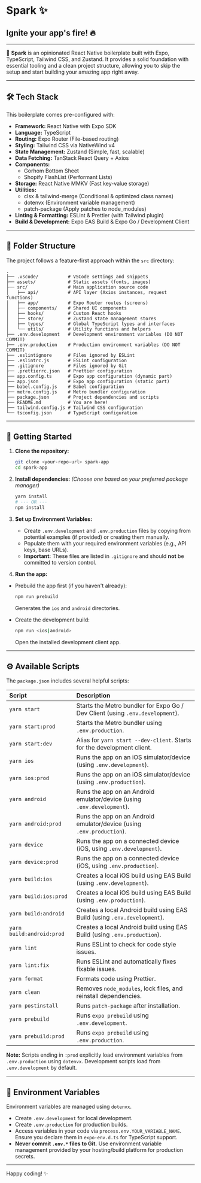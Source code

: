 # Spark ✨

## Ignite your app's fire! 🔥

---

🚀 **Spark** is an opinionated React Native boilerplate built with Expo, TypeScript, Tailwind CSS, and Zustand. It provides a solid foundation with essential tooling and a clean project structure, allowing you to skip the setup and start building your amazing app right away.

---

## 🛠️ Tech Stack

This boilerplate comes pre-configured with:

- **Framework:** React Native with Expo SDK
- **Language:** TypeScript
- **Routing:** Expo Router (File-based routing)
- **Styling:** Tailwind CSS via NativeWind v4
- **State Management:** Zustand (Simple, fast, scalable)
- **Data Fetching:** TanStack React Query + Axios
- **Components:**
  - Gorhom Bottom Sheet
  - Shopify FlashList (Performant Lists)
- **Storage:** React Native MMKV (Fast key-value storage)
- **Utilities:**
  - clsx & tailwind-merge (Conditional & optimized class names)
  - dotenvx (Environment variable management)
  - patch-package (Apply patches to node_modules)
- **Linting & Formatting:** ESLint & Prettier (with Tailwind plugin)
- **Build & Development:** Expo EAS Build & Expo Go / Development Client

---

## 📁 Folder Structure

The project follows a feature-first approach within the `src` directory:

```plaintext
.
├── .vscode/           # VSCode settings and snippets
├── assets/            # Static assets (fonts, images)
├── src/               # Main application source code
│   ├── api/           # API layer (Axios instances, request functions)
│   ├── app/           # Expo Router routes (screens)
│   ├── components/    # Shared UI components
│   ├── hooks/         # Custom React hooks
│   ├── store/         # Zustand state management stores
│   ├── types/         # Global TypeScript types and interfaces
│   └── utils/         # Utility functions and helpers
├── .env.development   # Development environment variables (DO NOT COMMIT)
├── .env.production    # Production environment variables (DO NOT COMMIT)
├── .eslintignore      # Files ignored by ESLint
├── .eslintrc.js       # ESLint configuration
├── .gitignore         # Files ignored by Git
├── .prettierrc.json   # Prettier configuration
├── app.config.ts      # Expo app configuration (dynamic part)
├── app.json           # Expo app configuration (static part)
├── babel.config.js    # Babel configuration
├── metro.config.js    # Metro bundler configuration
├── package.json       # Project dependencies and scripts
├── README.md          # You are here!
├── tailwind.config.js # Tailwind CSS configuration
└── tsconfig.json      # TypeScript configuration
```

---

## 🚀 Getting Started

1.  **Clone the repository:**

    ```bash
    git clone <your-repo-url> spark-app
    cd spark-app
    ```

2.  **Install dependencies:**
    _(Choose one based on your preferred package manager)_

    ```bash
    yarn install
    # --- OR ---
    npm install
    ```

3.  **Set up Environment Variables:**

    - Create `.env.development` and `.env.production` files by copying from potential examples (if provided) or creating them manually.
    - Populate them with your required environment variables (e.g., API keys, base URLs).
    - **Important:** These files are listed in `.gitignore` and should **not** be committed to version control.

4.  **Run the app:**

- Prebuild the app first (if you haven't already):

  ```bash
  npm run prebuild
  ```

  Generates the `ios` and `android` directories.

- Create the development build:
  ```bash
  npm run <ios|android>
  ```
  Open the installed development client app.

---

## ⚙️ Available Scripts

The `package.json` includes several helpful scripts:

| Script                    | Description                                                                   |
| :------------------------ | :---------------------------------------------------------------------------- |
| `yarn start`              | Starts the Metro bundler for Expo Go / Dev Client (using `.env.development`). |
| `yarn start:prod`         | Starts the Metro bundler using `.env.production`.                             |
| `yarn start:dev`          | Alias for `yarn start --dev-client`. Starts for the development client.       |
| `yarn ios`                | Runs the app on an iOS simulator/device (using `.env.development`).           |
| `yarn ios:prod`           | Runs the app on an iOS simulator/device (using `.env.production`).            |
| `yarn android`            | Runs the app on an Android emulator/device (using `.env.development`).        |
| `yarn android:prod`       | Runs the app on an Android emulator/device (using `.env.production`).         |
| `yarn device`             | Runs the app on a connected device (iOS, using `.env.development`).           |
| `yarn device:prod`        | Runs the app on a connected device (iOS, using `.env.production`).            |
| `yarn build:ios`          | Creates a local iOS build using EAS Build (using `.env.development`).         |
| `yarn build:ios:prod`     | Creates a local iOS build using EAS Build (using `.env.production`).          |
| `yarn build:android`      | Creates a local Android build using EAS Build (using `.env.development`).     |
| `yarn build:android:prod` | Creates a local Android build using EAS Build (using `.env.production`).      |
| `yarn lint`               | Runs ESLint to check for code style issues.                                   |
| `yarn lint:fix`           | Runs ESLint and automatically fixes fixable issues.                           |
| `yarn format`             | Formats code using Prettier.                                                  |
| `yarn clean`              | Removes `node_modules`, lock files, and reinstall dependencies.               |
| `yarn postinstall`        | Runs `patch-package` after installation.                                      |
| `yarn prebuild`           | Runs `expo prebuild` using `.env.development`.                                |
| `yarn prebuild:prod`      | Runs `expo prebuild` using `.env.production`.                                 |

**Note:** Scripts ending in `:prod` explicitly load environment variables from `.env.production` using `dotenvx`. Development scripts load from `.env.development` by default.

---

## 🔑 Environment Variables

Environment variables are managed using `dotenvx`.

- Create `.env.development` for local development.
- Create `.env.production` for production builds.
- Access variables in your code via `process.env.YOUR_VARIABLE_NAME`. Ensure you declare them in `expo-env.d.ts` for TypeScript support.
- **Never commit `.env.*` files to Git.** Use environment variable management provided by your hosting/build platform for production secrets.

---

Happy coding! ✨
